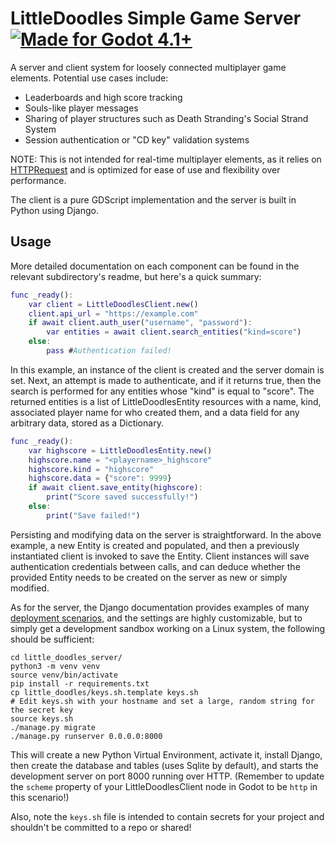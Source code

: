# LittleDoodles Simple Game Server [![Made for Godot 4.1+][badge]][godot]

A server and client system for loosely connected multiplayer game elements.
Potential use cases include:

  * Leaderboards and high score tracking
  * Souls-like player messages
  * Sharing of player structures such as Death Stranding's Social Strand System
  * Session authentication or "CD key" validation systems

NOTE: This is not intended for real-time multiplayer elements, as it relies on
[HTTPRequest][godot-http] and is optimized for ease of use and flexibility over
performance.

The client is a pure GDScript implementation and the server is built in Python
using Django.

## Usage

More detailed documentation on each component can be found in the relevant
subdirectory's readme, but here's a quick summary:

```gd
func _ready():
    var client = LittleDoodlesClient.new()
    client.api_url = "https://example.com"
    if await client.auth_user("username", "password"):
        var entities = await client.search_entities("kind=score")
    else:
        pass #Authentication failed!
```

In this example, an instance of the client is created and the server domain is
set. Next, an attempt is made to authenticate, and if it returns true, then the
search is performed for any entities whose "kind" is equal to "score". The
returned entities is a list of LittleDoodlesEntity resources with a name, kind,
associated player name for who created them, and a data field for any arbitrary
data, stored as a Dictionary.

```gd
func _ready():
    var highscore = LittleDoodlesEntity.new()
    highscore.name = "<playername>_highscore"
    highscore.kind = "highscore"
    highscore.data = {"score": 9999}
    if await client.save_entity(highscore):
        print("Score saved successfully!")
    else:
        print("Save failed!")
```

Persisting and modifying data on the server is straightforward. In the above
example, a new Entity is created and populated, and then a previously
instantiated client is invoked to save the Entity. Client instances will save
authentication credentials between calls, and can deduce whether the provided
Entity needs to be created on the server as new or simply modified.

As for the server, the Django documentation provides examples of many 
[deployment scenarios][django-deploy], and the settings are highly customizable,
but to simply get a development sandbox working on a Linux system, the following
should be sufficient:

```
cd little_doodles_server/
python3 -m venv venv
source venv/bin/activate
pip install -r requirements.txt
cp little_doodles/keys.sh.template keys.sh
# Edit keys.sh with your hostname and set a large, random string for the secret key
source keys.sh
./manage.py migrate
./manage.py runserver 0.0.0.0:8000
```

This will create a new Python Virtual Environment, activate it, install Django,
then create the database and tables (uses Sqlite by default), and starts the
development server on port 8000 running over HTTP. (Remember to update the
`scheme` property of your LittleDoodlesClient node in Godot to be `http` in this
scenario!)

Also, note the `keys.sh` file is intended to contain secrets for your project
and shouldn't be committed to a repo or shared!

[badge]: https://flat.badgen.net/badge/made%20for/Godot%204.1%2b/478cbf
[django-deploy]: https://docs.djangoproject.com/en/4.2/howto/deployment/
[godot]: https://godotengine.org/
[godot-http]: https://docs.godotengine.org/en/stable/tutorials/networking/http_request_class.html

